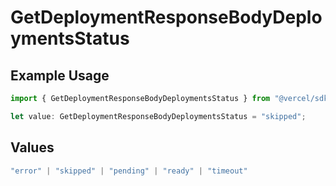 # GetDeploymentResponseBodyDeploymentsStatus

## Example Usage

```typescript
import { GetDeploymentResponseBodyDeploymentsStatus } from "@vercel/sdk/models/getdeploymentop.js";

let value: GetDeploymentResponseBodyDeploymentsStatus = "skipped";
```

## Values

```typescript
"error" | "skipped" | "pending" | "ready" | "timeout"
```
